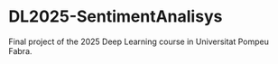 # DL2025-SentimentAnalisys
Final project of the 2025 Deep Learning course in Universitat Pompeu Fabra.
